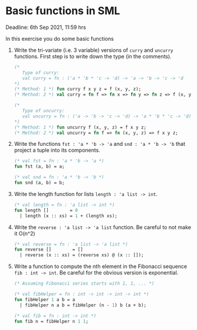 # Basic functions in SML

Deadline: 6th Sep 2021, 11:59 hrs

In this exercise you do some basic functions

1. Write the tri-variate (i.e. 3 variable) versions of `curry` and
   `uncurry` functions. First step is to write down the type (in the
   comments).

    ```sml
    (*
       Type of curry:
       val curry = fn : ('a * 'b * 'c -> 'd) -> 'a -> 'b -> 'c -> 'd
    *)
    (* Method: 1 *) fun curry f x y z = f (x, y, z);
    (* Method: 2 *) val curry = fn f => fn x => fn y => fn z => f (x, y, z);

    (*
       Type of uncurry:
       val uncurry = fn : ('a -> 'b -> 'c -> 'd) -> 'a * 'b * 'c -> 'd)
    *)
    (* Method: 1 *) fun uncurry f (x, y, z) = f x y z;
    (* Method: 2 *) val uncurry = fn f => fn (x, y, z) => f x y z;

    ```

2. Write the functions `fst : 'a * 'b -> 'a` and `snd : 'a * 'b -> 'b`
   that project a tuple into its components.

    ```sml
    (* val fst = fn : 'a * 'b -> 'a *)
    fun fst (a, b) = a;

    (* val snd = fn : 'a * 'b -> 'b *)
    fun snd (a, b) = b;
    ```

3. Write the length function for lists `length : 'a list -> int`.

    ```sml
    (* val length = fn : 'a list -> int *)
    fun length []        = 0
      | length (x :: xs) = 1 + (length xs);
    ```

4. Write the `reverse : 'a list -> 'a list` function. Be careful to
   not make it O(n^2)

    ```sml
    (* val reverse = fn : 'a list -> 'a list *)
    fun reverse []        = []
      | reverse (x :: xs) = (reverse xs) @ (x :: []);
    ```

5. Write a function to compute the nth element in the Fibonacci
   sequence `fib : int -> int`. Be careful for the obvious version is
   exponential.

    ```sml
    (* Assuming Fibonacci series starts with 1, 1, ... *)

    (* val fibHelper = fn : int -> int -> int -> int *)
    fun fibHelper 1 a b = a
      | fibHelper n a b = fibHelper (n - 1) b (a + b);

    (* val fib = fn : int -> int *)
    fun fib n = fibHelper n 1 1;
    ```

